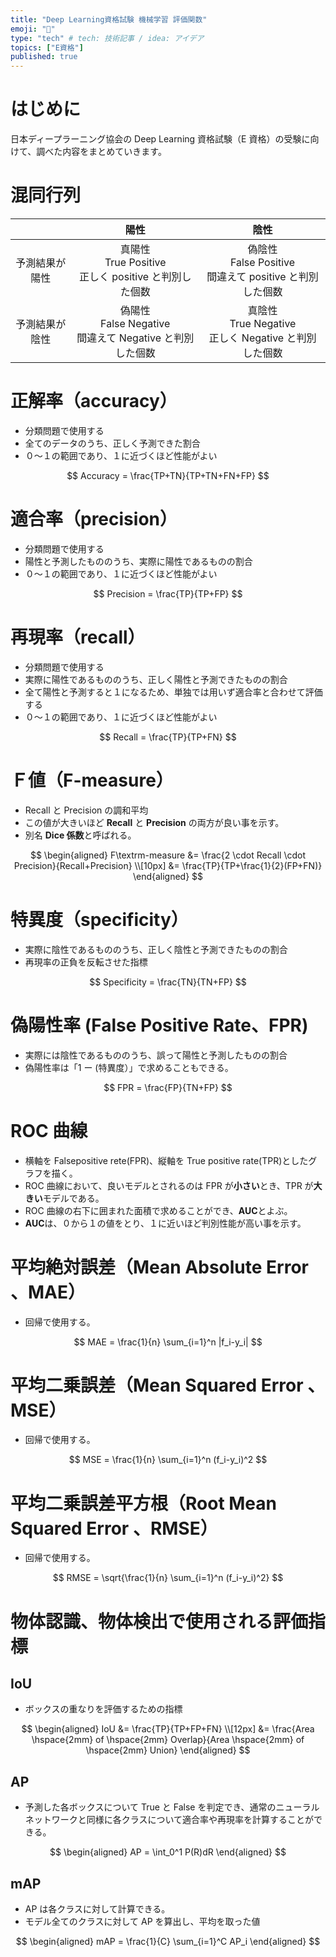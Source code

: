 ```yaml
---
title: "Deep Learning資格試験 機械学習 評価関数"
emoji: "🍣"
type: "tech" # tech: 技術記事 / idea: アイデア
topics: ["E資格"]
published: true
---
```


# はじめに

日本ディープラーニング協会の Deep Learning 資格試験（E 資格）の受験に向けて、調べた内容をまとめていきます。

# 混同行列

|                |                             陽性                             |                             陰性                             |
| :------------: | :----------------------------------------------------------: | :----------------------------------------------------------: |
| 予測結果が陽性 |  真陽性<br>True Positive<br>正しく positive と判別した個数   | 偽陰性<br>False Positive<br>間違えて positive と判別した個数 |
| 予測結果が陰性 | 偽陽性<br>False Negative<br>間違えて Negative と判別した個数 |  真陰性<br>True Negative<br>正しく Negative と判別した個数   |

# 正解率（accuracy）

- 分類問題で使用する
- 全てのデータのうち、正しく予測できた割合
- ０～１の範囲であり、１に近づくほど性能がよい

$$
Accuracy = \frac{TP+TN}{TP+TN+FN+FP}
$$

# 適合率（precision）

- 分類問題で使用する
- 陽性と予測したもののうち、実際に陽性であるものの割合
- ０～１の範囲であり、１に近づくほど性能がよい

$$
Precision = \frac{TP}{TP+FP}
$$

# 再現率（recall）

- 分類問題で使用する
- 実際に陽性であるもののうち、正しく陽性と予測できたものの割合
- 全て陽性と予測すると１になるため、単独では用いず適合率と合わせて評価する
- ０～１の範囲であり、１に近づくほど性能がよい

$$
Recall = \frac{TP}{TP+FN}
$$

# Ｆ値（F-measure）

- Recall と Precision の調和平均
- この値が大きいほど **Recall** と **Precision** の両方が良い事を示す。
- 別名 **Dice 係数**と呼ばれる。

$$
\begin{aligned}
  F\textrm-measure &= \frac{2 \cdot Recall \cdot Precision}{Recall+Precision} \\[10px]
  &= \frac{TP}{TP+\frac{1}{2}(FP+FN)}
\end{aligned}
$$

# 特異度（specificity）

- 実際に陰性であるもののうち、正しく陰性と予測できたものの割合
- 再現率の正負を反転させた指標

$$
Specificity = \frac{TN}{TN+FP}
$$

# 偽陽性率 (False Positive Rate、FPR)

- 実際には陰性であるもののうち、誤って陽性と予測したものの割合
- 偽陽性率は「1 ー (特異度）」で求めることもできる。

$$
FPR = \frac{FP}{TN+FP}
$$

# ROC 曲線

- 横軸を Falsepositive rete(FPR)、縦軸を True positive rate(TPR)としたグラフを描く。
- ROC 曲線において、良いモデルとされるのは FPR が**小さい**とき、TPR が**大きい**モデルである。
- ROC 曲線の右下に囲まれた面積で求めることができ、**AUC**とよぶ。
- **AUC**は、０から１の値をとり、１に近いほど判別性能が高い事を示す。

# 平均絶対誤差（Mean Absolute Error 、MAE）

- 回帰で使用する。

$$
MAE = \frac{1}{n} \sum_{i=1}^n |f_i-y_i|
$$

# 平均二乗誤差（Mean Squared Error 、MSE）

- 回帰で使用する。

$$
  MSE = \frac{1}{n} \sum_{i=1}^n (f_i-y_i)^2
$$

# 平均二乗誤差平方根（Root Mean Squared Error 、RMSE）

- 回帰で使用する。

$$
  RMSE = \sqrt{\frac{1}{n} \sum_{i=1}^n (f_i-y_i)^2}
$$

# 物体認識、物体検出で使用される評価指標

## IoU

- ボックスの重なりを評価するための指標

$$
\begin{aligned}
  IoU &= \frac{TP}{TP+FP+FN} \\[12px]
  &= \frac{Area \hspace{2mm} of \hspace{2mm} Overlap}{Area \hspace{2mm} of \hspace{2mm} Union}
\end{aligned}
$$

## AP

- 予測した各ボックスについて True と False を判定でき、通常のニューラルネットワークと同様に各クラスについて適合率や再現率を計算することができる。

$$
\begin{aligned}
    AP = \int_0^1 P(R)dR
\end{aligned}
$$

## mAP

- AP は各クラスに対して計算できる。
- モデル全てのクラスに対して AP を算出し、平均を取った値

$$
\begin{aligned}
    mAP = \frac{1}{C} \sum_{i=1}^C AP_i
\end{aligned}
$$
